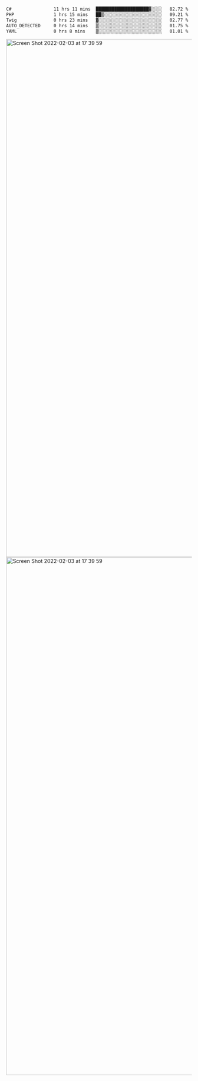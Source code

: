 <!--START_SECTION:waka-->

```txt
C#                11 hrs 11 mins  ████████████████████▓░░░░   82.72 %
PHP               1 hrs 15 mins   ██▒░░░░░░░░░░░░░░░░░░░░░░   09.21 %
Twig              0 hrs 23 mins   ▓░░░░░░░░░░░░░░░░░░░░░░░░   02.77 %
AUTO_DETECTED     0 hrs 14 mins   ▒░░░░░░░░░░░░░░░░░░░░░░░░   01.75 %
YAML              0 hrs 8 mins    ▒░░░░░░░░░░░░░░░░░░░░░░░░   01.01 %
```

<!--END_SECTION:waka-->

<img width="1400" alt="Screen Shot 2022-02-03 at 17 39 59" src="https://user-images.githubusercontent.com/45716542/152387304-f2b60485-53a6-4f4b-a818-5cefb1b0c0ae.png">
<img width="1400" alt="Screen Shot 2022-02-03 at 17 39 59" src="https://user-images.githubusercontent.com/45716542/152387273-ea5cdf21-2a45-44da-8bef-00c1763b1d42.png">
